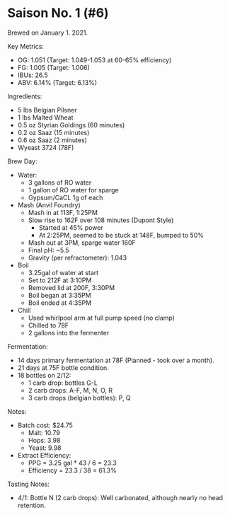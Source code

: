 # Saison No. 1 (#6)

Brewed on January 1. 2021.

Key Metrics:

 * OG: 1.051 (Target: 1.049-1.053 at 60-65% efficiency)
 * FG: 1.005 (Target: 1.006)
 * IBUs: 26.5
 * ABV: 6.14% (Target: 6.13%)

Ingredients:

 * 5 lbs Belgian Pilsner
 * 1 lbs Malted Wheat
 * 0.5 oz Styrian Goldings (60 minutes)
 * 0.2 oz Saaz (15 minutes)
 * 0.6 oz Saaz (2 minutes)
 * Wyeast 3724 (78F)

Brew Day:

 * Water:
   * 3 gallons of RO water
   * 1 gallon of RO water for sparge
   * Gypsum/CaCL 1g of each
 * Mash (Anvil Foundry)
   * Mash in at 113F, 1:25PM
   * Slow rise to 162F over 108 minutes (Dupont Style)
     * Started at 45% power
     * At 2:25PM, seemed to be stuck at 148F, bumped to 50%
   * Mash out at 3PM, sparge water 160F
   * Final pH: ~5.5
   * Gravity (per refractometer): 1.043
 * Boil
   * 3.25gal of water at start
   * Set to 212F at 3:10PM
   * Removed lid at 200F, 3:30PM
   * Boil began at 3:35PM
   * Boil ended at 4:35PM
 * Chill
   * Used whirlpool arm at full pump speed (no clamp)
   * Chilled to 78F
   * 2 gallons into the fermenter

Fermentation:

 * 14 days primary fermentation at 78F (Planned - took over a month).
 * 21 days at 75F bottle condition.
 * 18 bottles on 2/12:
   * 1 carb drop: bottles G-L
   * 2 carb drops: A-F, M, N, O, R
   * 3 carb drops (belgian bottles): P, Q

Notes:

 * Batch cost: $24.75
   * Malt: 10.79
   * Hops: 3.98
   * Yeast: 9.98
 * Extract Efficiency:
   * PPG = 3.25 gal * 43 / 6 = 23.3
   * Efficiency = 23.3 / 38 = 61.3%

Tasting Notes:

 * 4/1: Bottle N (2 carb drops): Well carbonated, although nearly no head retention.

